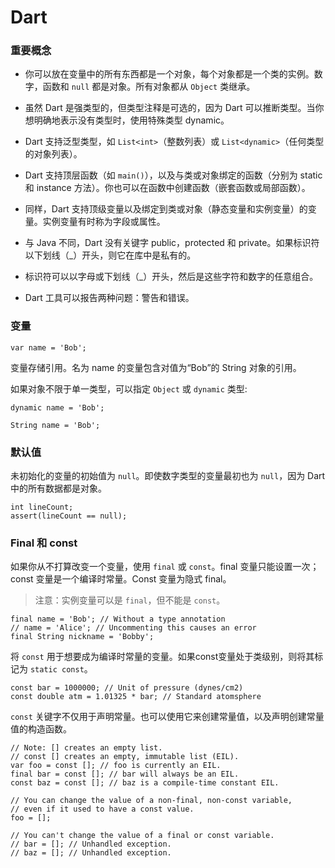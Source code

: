# Dart

### 重要概念

* 你可以放在变量中的所有东西都是一个对象，每个对象都是一个类的实例。数字，函数和 `null` 都是对象。所有对象都从 `Object` 类继承。
* 虽然 Dart 是强类型的，但类型注释是可选的，因为 Dart 可以推断类型。当你想明确地表示没有类型时，使用特殊类型 dynamic。

* Dart 支持泛型类型，如  `List<int>`（整数列表）或 `List<dynamic>`（任何类型的对象列表）。

* Dart 支持顶层函数（如 `main()`），以及与类或对象绑定的函数（分别为 static 和 instance 方法）。你也可以在函数中创建函数（嵌套函数或局部函数）。

* 同样，Dart 支持顶级变量以及绑定到类或对象（静态变量和实例变量）的变量。实例变量有时称为字段或属性。

* 与 Java 不同，Dart 没有关键字 public，protected 和 private。如果标识符以下划线（\_）开头，则它在库中是私有的。

* 标识符可以以字母或下划线（\_）开头，然后是这些字符和数字的任意组合。

* Dart 工具可以报告两种问题：警告和错误。

### 变量

```
var name = 'Bob';
```

变量存储引用。名为 name 的变量包含对值为“Bob”的 String 对象的引用。

如果对象不限于单一类型，可以指定 `Object` 或 `dynamic` 类型:

```
dynamic name = 'Bob';
```

```
String name = 'Bob';
```

### 默认值

未初始化的变量的初始值为 `null`。即使数字类型的变量最初也为 `null`，因为 Dart 中的所有数据都是对象。

```
int lineCount;
assert(lineCount == null);
```

### Final 和 const

如果你从不打算改变一个变量，使用 `final` 或 `const`。final 变量只能设置一次；const 变量是一个编译时常量。Const 变量为隐式 final。

> 注意：实例变量可以是 `final`，但不能是 `const`。

```
final name = 'Bob'; // Without a type annotation
// name = 'Alice'; // Uncommenting this causes an error
final String nickname = 'Bobby';
```

将 `const` 用于想要成为编译时常量的变量。如果const变量处于类级别，则将其标记为 `static const`。

```
const bar = 1000000; // Unit of pressure (dynes/cm2)
const double atm = 1.01325 * bar; // Standard atomsphere
```

`const` 关键字不仅用于声明常量。也可以使用它来创建常量值，以及声明创建常量值的构造函数。

```
// Note: [] creates an empty list.
// const [] creates an empty, immutable list (EIL).
var foo = const []; // foo is currently an EIL.
final bar = const []; // bar will always be an EIL.
const baz = const []; // baz is a compile-time constant EIL.

// You can change the value of a non-final, non-const variable,
// even if it used to have a const value.
foo = [];

// You can't change the value of a final or const variable.
// bar = []; // Unhandled exception.
// baz = []; // Unhandled exception.
```



